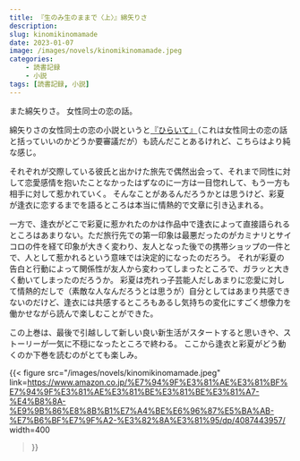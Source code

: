 ```yaml
---
title: 『生のみ生のままで〈上〉』綿矢りさ
description: 
slug: kinomikinomamade
date: 2023-01-07
image: /images/novels/kinomikinomamade.jpeg
categories:
    - 読書記録
    - 小説
tags: [読書記録, 小説]
---
```

また綿矢りさ。
女性同士の恋の話。

綿矢りさの女性同士の恋の小説というと[『ひらいて』](https://www.amazon.co.jp/%E3%81%B2%E3%82%89%E3%81%84%E3%81%A6-%E6%96%B0%E6%BD%AE%E6%96%87%E5%BA%AB-%E7%B6%BF%E7%9F%A2-%E3%82%8A%E3%81%95/dp/4101266514/)（これは女性同士の恋の話と括っていいのかどうか要審議だが）も読んだことあるけれど、こちらはより純な感じ。

それぞれが交際している彼氏と出かけた旅先で偶然出会って、それまで同性に対して恋愛感情を抱いたことなかったはずなのに一方は一目惚れして、もう一方も相手に対して惹かれていく。
そんなことがあるんだろうかとは思うけど、彩夏が逢衣に恋するまでを語るところは本当に情熱的で文章に引き込まれる。

一方で、逢衣がどこで彩夏に惹かれたのかは作品中で逢衣によって直接語られるところはあまりない。ただ旅行先での第一印象は最悪だったのがカミナリとサイコロの件を経て印象が大きく変わり、友人となった後での携帯ショップの一件とで、人として惹かれるという意味では決定的になったのだろう。
それが彩夏の告白と行動によって関係性が友人から変わってしまったところで、ガラッと大きく動いてしまったのだろうか。
彩夏は売れっ子芸能人だしあまりに恋愛に対して情熱的だしで（素敵な人なんだろうとは思うが）自分としてはあまり共感できないのだけど、逢衣には共感するところもあるし気持ちの変化にすごく想像力を働かせながら読んで楽しむことができた。

この上巻は、最後で引越しして新しい良い新生活がスタートすると思いきや、ストーリーが一気に不穏になったところで終わる。
ここから逢衣と彩夏がどう動くのか下巻を読むのがとても楽しみ。

{{< figure
    src="/images/novels/kinomikinomamade.jpeg"
    link=https://www.amazon.co.jp/%E7%94%9F%E3%81%AE%E3%81%BF%E7%94%9F%E3%81%AE%E3%81%BE%E3%81%BE%E3%81%A7-%E4%B8%8A-%E9%9B%86%E8%8B%B1%E7%A4%BE%E6%96%87%E5%BA%AB-%E7%B6%BF%E7%9F%A2-%E3%82%8A%E3%81%95/dp/4087443957/
    width=400
>}}